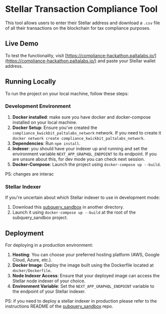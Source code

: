 # Stellar Transaction Compliance Tool

This tool allows users to enter their Stellar address and download a `.csv` file of all their transactions on the blockchain for tax compliance purposes.

## Live Demo

To test the functionality, visit [https://compliance-hackathon.paltalabs.io/](https://compliance-hackathon.paltalabs.io/) and paste your Stellar wallet address.

## Running Locally

To run the project on your local machine, follow these steps:

### Development Environment

1. **Docker installed**: make sure you have docker and docker-compose installed on your local machine.
2. **Docker Setup**: Ensure you've created the `compliance_kwickbit_paltalabs_network` network.
    If you need to create it `docker network create compliance_kwickbit_paltalabs_network`.
3. **Dependencies**: Run `npm install`.
4. **Indexer**: you should have your indexer up and running and set the environment variable `NEXT_APP_GRAPHQL_ENDPOINT` to its endpoint.
    If you are unsure about this, for dev mode you can check next session.
5. **Docker-Compose**: Launch the project using `docker-compose up --build`.

PS: changes are interac

### Stellar Indexer

If you're uncertain about which Stellar indexer to use in development mode:

1. Download this [subquery_sandbox](https://github.com/kwickbit/subquery_sandbox) in another directory.
2. Launch it using `docker-compose up --build` at the root of the subquery_sandbox project.



## Deployment

For deploying in a production environment:

1. **Hosting**: You can choose your preferred hosting platform (AWS, Google Cloud, Azure, etc.).
2. **Docker Image**: Deploy the image built using the Dockerfile located at `docker/Dockerfile`.
3. **Node Indexer Access**: Ensure that your deployed image can access the Stellar node indexer of your choice.
4. **Environment Variable**: Set the `NEXT_APP_GRAPHQL_ENDPOINT` variable to the endpoint of your Stellar indexer.

PS: if you need to deploy a stellar indexer in production please refer to the instructions README of the [subquery_sandbox](https://github.com/kwickbit/subquery_sandbox) repo. 
